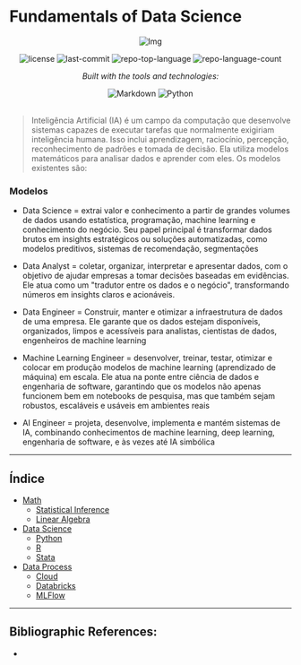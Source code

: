 # Fundamentals of Data Science

<div align="center">

![Img](https://github.com/user-attachments/assets/af62f067-04ac-4a16-861e-7a00bb690283)
<!-- BADGES -->
<img src="https://img.shields.io/github/license/HenrySchall/Artificial_Intelligence?style=flat&logo=opensourceinitiative&logoColor=white&color=0080ff" alt="license">
<img src="https://img.shields.io/github/last-commit/HenrySchall/Artificial_Intelligence?style=flat&logo=git&logoColor=white&color=0080ff" alt="last-commit">
<img src="https://img.shields.io/github/languages/top/HenrySchall/Artificial_Intelligence?style=flat&color=0080ff" alt="repo-top-language">
<img src="https://img.shields.io/github/languages/count/HenrySchall/Artificial_Intelligence?style=flat&color=0080ff" alt="repo-language-count">

<em>Built with the tools and technologies:</em>

<img src="https://img.shields.io/badge/Markdown-000000.svg?style=flat&logo=Markdown&logoColor=white" alt="Markdown">
<img src="https://img.shields.io/badge/Python-3776AB.svg?style=flat&logo=Python&logoColor=white" alt="Python">

</div>
<br>

> Inteligência Artificial (IA) é um campo da computação que desenvolve sistemas capazes de executar tarefas que normalmente exigiriam inteligência humana. Isso inclui aprendizagem, raciocínio, percepção, reconhecimento de padrões e tomada de decisão. Ela utiliza modelos matemáticos para analisar dados e aprender com eles. Os modelos existentes são:

### Modelos

* Data Science = extrai valor e conhecimento a partir de grandes volumes de dados usando estatística, programação, machine learning e conhecimento do negócio. Seu papel principal é transformar dados brutos em insights estratégicos ou soluções automatizadas, como modelos preditivos, sistemas de recomendação, segmentações
    
* Data Analyst =  coletar, organizar, interpretar e apresentar dados, com o objetivo de ajudar empresas a tomar decisões baseadas em evidências. Ele atua como um "tradutor entre os dados e o negócio", transformando números em insights claros e acionáveis.

* Data Engineer = Construir, manter e otimizar a infraestrutura de dados de uma empresa. Ele garante que os dados estejam disponíveis, organizados, limpos e acessíveis para analistas, cientistas de dados, engenheiros de machine learning

* Machine Learning Engineer = desenvolver, treinar, testar, otimizar e colocar em produção modelos de machine learning (aprendizado de máquina) em escala. Ele atua na ponte entre ciência de dados e engenharia de software, garantindo que os modelos não apenas funcionem bem em notebooks de pesquisa, mas que também sejam robustos, escaláveis e usáveis em ambientes reais

* AI Engineer = projeta, desenvolve, implementa e mantém sistemas de IA, combinando conhecimentos de machine learning, deep learning, engenharia de software, e às vezes até IA simbólica
  
---
## Índice

- [Math](https://github.com/HenrySchall/Fundamentals/tree/main/Math)
    - [Statistical Inference](https://github.com/HenrySchall/Fundamentals/tree/main/Math/Statistical%20Inference)
    - [Linear Algebra](https://github.com/HenrySchall/Fundamentals/tree/main/Math/Linear%20Algebra)
- [Data Science](https://github.com/HenrySchall/Fundamentals/tree/main/Data%20Science)
    - [Python](https://github.com/HenrySchall/Fundamentals/tree/main/Data%20Science/Python)
    - [R](https://github.com/HenrySchall/Fundamentals/tree/main/Data%20Science/R)
    - [Stata](https://github.com/HenrySchall/Fundamentals/tree/main/Data%20Science/Stata)
- [Data Process](https://github.com/HenrySchall/Fundamentals/tree/main/Data%20Process)
    - [Cloud](https://github.com/HenrySchall/Fundamentals/tree/main/Data%20Process/Cloud)
    - [Databricks](https://github.com/HenrySchall/Fundamentals/tree/main/Data%20Process/Databricks)
    - [MLFlow](https://github.com/HenrySchall/Fundamentals/tree/main/Data%20Process/MLflow)

---

## Bibliographic References:
- 
